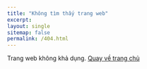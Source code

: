 ```yaml
---
title: "Không tìm thấy trang web"
excerpt: 
layout: single
sitemap: false
permalink: /404.html
---
```


Trang web không khả dụng. [Quay về trang chủ](https://mimpython.github.io/)